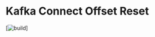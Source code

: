 # Kafka Connect Offset Reset

[![build](https://github.com/helpermethod/kafka-connect-offset-reset/workflows/.github/workflows/cd.yml/badge.svg)]
